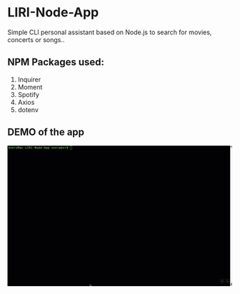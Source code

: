 # LIRI-Node-App
Simple CLI personal assistant based on Node.js to search for movies, concerts or songs..

## NPM Packages used:
1. Inquirer
2. Moment
3. Spotify
4. Axios
5. dotenv

## DEMO of the app
![Alt Text](./demo.gif)


